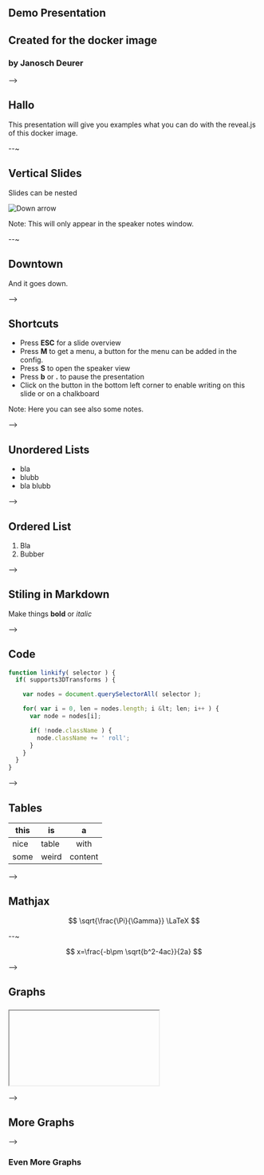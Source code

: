<section data-state="no-title-footer">

# Demo Presentation

## Created for the docker image

### by Janosch Deurer

-->

## Hallo

This presentation will give you examples what you can do with the reveal.js of
this docker image.

--~

## Vertical Slides

Slides can be nested

![Down arrow](https://s3.amazonaws.com/hakim-static/reveal-js/arrow.png)

Note: This will only appear in the speaker notes window.

--~

## Downtown

And it goes down.

-->

## Shortcuts

* Press **ESC** for a slide overview
* Press **M** to get a menu, a button for the menu can be added in the config.
* Press **S** to open the speaker view
* Press **b** or **.** to pause the presentation
* Click on the button in the bottom left corner to enable writing on this
  slide or on a chalkboard

Note: Here you can see also some notes.

-->

## Unordered Lists

<!-- .slide: data-background="../../images/background/containers.png" -->

* bla
* blubb <!-- .element: class="fragment" data-fragment-index="2" -->
* bla blubb <!-- .element: class="fragment" data-fragment-index="3" -->

-->

## Ordered List

1. Bla
1. Bubber

-->

## Stiling in Markdown

Make things **bold** or *italic*

-->

## Code

```js
function linkify( selector ) {
  if( supports3DTransforms ) {

    var nodes = document.querySelectorAll( selector );

    for( var i = 0, len = nodes.length; i &lt; len; i++ ) {
      var node = nodes[i];

      if( !node.className ) {
        node.className += ' roll';
      }
    }
  }
}
```

-->

## Tables

| this  | is    | a       |
|-------|-------|:-------:|
| nice  | table | with    |
| some  | weird | content |

-->

## Mathjax

$$ \sqrt{\frac{\Pi}{\Gamma}} \LaTeX $$

--~

$$ x=\frac{-b\pm \sqrt{b^2-4ac}}{2a} $$

-->

## Graphs

<iframe style="overflow:hidden;margin:5px 5px auto auto;" class="stretch" scrolling="no" id="chart-frame-1" data-chart></iframe>

-->

## More Graphs

<div id="mynetwork"></div>
<div id="blubber" class="fragment"></div>

-->

### Even More Graphs

<div id="tree_network"></div>
<div id="tree_add_node" class="fragment"></div>
<div id="tree_add_label" class="fragment"></div>

